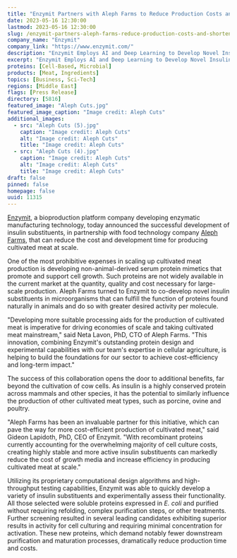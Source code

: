 ```yaml
---
title: "Enzymit Partners with Aleph Farms to Reduce Production Costs and Shorten Time-to-Market for Cultivated Meat"
date: 2023-05-16 12:30:00
lastmod: 2023-05-16 12:30:00
slug: /enzymit-partners-aleph-farms-reduce-production-costs-and-shorten-time-market-cultivated
company_name: "Enzymit"
company_link: "https://www.enzymit.com/"
description: "Enzymit Employs AI and Deep Learning to Develop Novel Insulin Substituents as Processing Aids for Cost-Efficient Cultivated Meat Production"
excerpt: "Enzymit Employs AI and Deep Learning to Develop Novel Insulin Substituents as Processing Aids for Cost-Efficient Cultivated Meat Production"
proteins: [Cell-Based, Microbial]
products: [Meat, Ingredients]
topics: [Business, Sci-Tech]
regions: [Middle East]
flags: [Press Release]
directory: [5816]
featured_image: "Aleph Cuts.jpg"
featured_image_caption: "Image credit: Aleph Cuts"
additional_images:
  - src: "Aleph Cuts (5).jpg"
    caption: "Image credit: Aleph Cuts"
    alt: "Image credit: Aleph Cuts"
    title: "Image credit: Aleph Cuts"
  - src: "Aleph Cuts (4).jpg"
    caption: "Image credit: Aleph Cuts"
    alt: "Image credit: Aleph Cuts"
    title: "Image credit: Aleph Cuts"
draft: false
pinned: false
homepage: false
uuid: 11315
---
```

[Enzymit](https://www.enzymit.com/), a bioproduction platform company
developing enzymatic manufacturing technology, today announced the
successful development of insulin substituents, in partnership with food
technology company [Aleph Farms](https://www.aleph-farms.com/), that can
reduce the cost and development time for producing cultivated meat at
scale.

One of the most prohibitive expenses in scaling up cultivated meat
production is developing non-animal-derived serum protein mimetics that
promote and support cell growth. Such proteins are not widely available
in the current market at the quantity, quality and cost necessary for
large-scale production. Aleph Farms turned to Enzymit to co-develop
novel insulin substituents in microorganisms that can fulfill the
function of proteins found naturally in animals and do so with greater
desired activity per molecule.

\"Developing more suitable processing aids for the production of
cultivated meat is imperative for driving economies of scale and taking
cultivated meat mainstream," said Neta Lavon, PhD, CTO of Aleph Farms.
\"This innovation, combining Enzymit's outstanding protein design and
experimental capabilities with our team's expertise in cellular
agriculture, is helping to build the foundations for our sector to
achieve cost-efficiency and long-term impact."

The success of this collaboration opens the door to additional benefits,
far beyond the cultivation of cow cells. As insulin is a highly
conserved protein across mammals and other species, it has the potential
to similarly influence the production of other cultivated meat types,
such as porcine, ovine and poultry.

"Aleph Farms has been an invaluable partner for this initiative, which
can pave the way for more cost-efficient production of cultivated meat,"
said Gideon Lapidoth, PhD, CEO of Enzymit. "With recombinant proteins
currently accounting for the overwhelming majority of cell culture
costs, creating highly stable and more active insulin substituents can
markedly reduce the cost of growth media and increase efficiency in
producing cultivated meat at scale."

Utilizing its proprietary computational design algorithms and
high-throughput testing capabilities, Enzymit was able to quickly
develop a variety of insulin substituents and experimentally assess
their functionality. All those selected were soluble proteins expressed
in *E. coli* and purified without requiring refolding, complex
purification steps, or other treatments. Further screening resulted in
several leading candidates exhibiting superior results in activity for
cell culturing and requiring minimal concentration for activation. These
new proteins, which demand notably fewer downstream purification and
maturation processes, dramatically reduce production time and costs.
